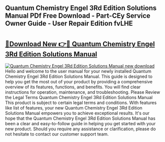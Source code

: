 ## Quantum Chemistry Engel 3Rd Edition Solutions Manual PDf Free Download - Part-CEy Service Owner Guide - User Repair Edition fvLHE

# <h2><a href="http://bc66412.oget.top/?id=Quantum+Chemistry+Engel+3Rd+Edition+Solutions+Manual">🔗Download New 👉🔴 Quantum Chemistry Engel 3Rd Edition Solutions Manual</a></h2>

[![Quantum Chemistry Engel 3Rd Edition Solutions Manual new download](https://i.imgur.com/5g1atiW.png)](http://bc66412.oget.top/?id=Quantum+Chemistry+Engel+3Rd+Edition+Solutions+Manual)
Hello and welcome to the user manual for your newly installed Quantum Chemistry Engel 3Rd Edition Solutions Manual. This guide is designed to help you get the most out of your product by providing a comprehensive overview of its features, functions, and benefits. You will find clear instructions for operation, maintenance, and troubleshooting. Please Review the Legal Terms Quantum Chemistry Engel 3Rd Edition Solutions Manual This product is subject to certain legal terms and conditions. With features like list of features, your new Quantum Chemistry Engel 3Rd Edition Solutions Manual empowers you to achieve exceptional results. It's our hope that the Quantum Chemistry Engel 3Rd Edition Solutions Manual has been a clear and easy-to-follow guide in helping you get started with your new product. Should you require any assistance or clarification, please do not hesitate to contact our customer support team.
